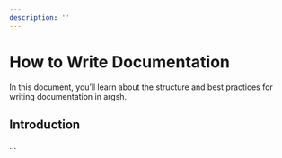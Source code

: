 ```yaml
---
description: ''
---
```


# How to Write Documentation

In this document, you’ll learn about the structure and best practices for writing documentation in argsh.

## Introduction

...